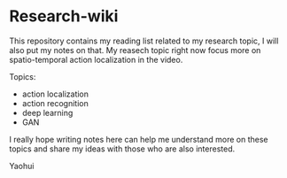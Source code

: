 # Research-wiki
This repository contains my reading list related to my research topic, I will also put my notes on that.
My reasech topic right now focus more on spatio-temporal action localization in the video.

Topics:

- action localization
- action recognition
- deep learning 
- GAN

I really hope writing notes here can help me understand more on these topics and share my ideas with those who are also interested.

Yaohui

